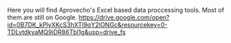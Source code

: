 Here you will find Aprovecho's Excel based data proccessing tools. Most of them are still on Google. https://drive.google.com/open?id=0B7DK_kPlyXKcS3hXTl9qY2lONGc&resourcekey=0-TDLytdkyaMQ9iDR86Tbl1g&usp=drive_fs
